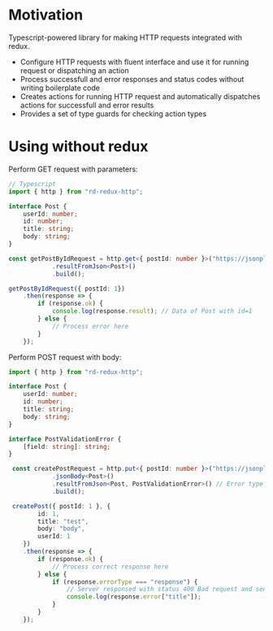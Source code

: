 # Motivation

Typescript-powered library for making HTTP requests integrated with redux.

* Configure HTTP requests with fluent interface and use it for running request or dispatching an action
* Process successfull and error responses and status codes without writing boilerplate code
* Creates actions for running HTTP request and automatically dispatches actions for successfull and error results
* Provides a set of type guards for checking action types


# Using without redux

Perform GET request with parameters:

``` typescript
// Typescript
import { http } from "rd-redux-http";

interface Post {
    userId: number;
    id: number;
    title: string;
    body: string;
}

const getPostByIdRequest = http.get<{ postId: number }>("https://jsonplaceholder.typicode.com/posts/:postId")
            .resultFromJson<Post>()
            .build();

getPostByIdRequest({ postId: 1})
    .then(response => {
        if (response.ok) {
            console.log(response.result); // Data of Post with id=1 
        } else {
            // Process error here
        }
    });

```

Perform POST request with body: 

``` typescript
import { http } from "rd-redux-http";

interface Post {
    userId: number;
    id: number;
    title: string;
    body: string;
}

interface PostValidationError {
    [field: string]: string;
}

 const createPostRequest = http.put<{ postId: number }>("https://jsonplaceholder.typicode.com/posts/:postId")
            .jsonBody<Post>()
            .resultFromJson<Post, PostValidationError>() // Error type is optional
            .build();

 createPost({ postId: 1 }, {
        id: 1,
        title: "test",
        body: "body",
        userId: 1
    })
    .then(response => {
        if (response.ok) {
            // Process correct response here
        } else {
            if (response.errorType === "response") {
                // Server responsed with status 400 Bad request and sent validation errors in body
                console.log(response.error["title"]);
            }
        }
    });

```